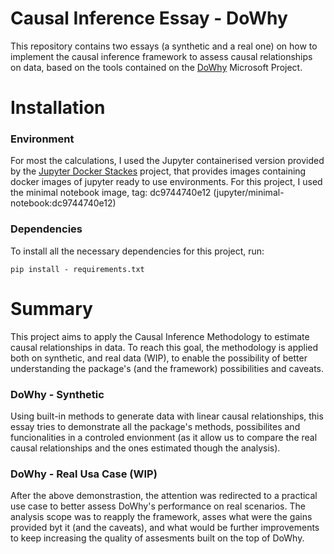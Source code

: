 # Causal Inference Essay - DoWhy
This repository contains two essays (a synthetic and a real one) on how to implement the causal inference framework to assess causal relationships on data, based on the tools contained on the [DoWhy](https://github.com/Microsoft/dowhy) Microsoft Project.
# Installation
### Environment
For most the calculations, I used the Jupyter containerised version provided by the [Jupyter Docker Stackes](https://jupyter-docker-stacks.readthedocs.io/en/latest/) project, that provides images containing docker images of jupyter ready to use environments. For this project, I used the minimal notebook image, tag: dc9744740e12 (jupyter/minimal-notebook:dc9744740e12)
### Dependencies
To install all the necessary dependencies for this project, run:

```
pip install - requirements.txt
```
# Summary
This project aims to apply the Causal Inference Methodology to estimate causal relationships in data. To reach this goal, the methodology is applied both on synthetic, and real data (WIP), to enable the possibility of better understanding the package's (and the framework) possibilities and caveats.
### DoWhy - Synthetic
Using built-in methods to generate data with linear causal relationships, this essay tries to demonstrate all the package's methods, possibilites and funcionalities in a controled envionment (as it allow us to compare the real causal relationships and the ones estimated though the analysis).
### DoWhy - Real Usa Case (WIP)
After the above demonstrastion, the attention was redirected to a practical use case to better assess DoWhy's performance on real scenarios. The analysis scope was to reapply the framework, asses what were the gains provided byt it (and the caveats), and what would be further improvements to keep increasing the quality of assesments built on the top of DoWhy.
